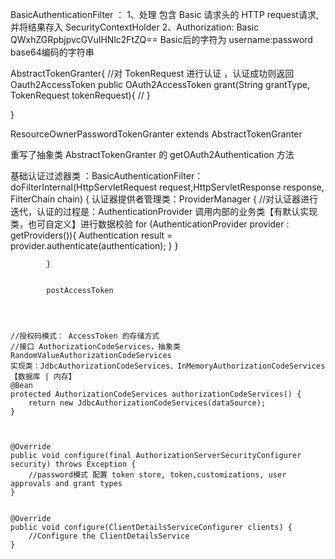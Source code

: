 



BasicAuthenticationFilter
：
1、处理 包含 Basic 请求头的 HTTP request请求, 并将结果存入 SecurityContextHolder
2、Authorization: Basic QWxhZGRpbjpvcGVuIHNlc2FtZQ== Basic后的字符为 username:password base64编码的字符串



 AbstractTokenGranter{
	//对 TokenRequest 进行认证 ，认证成功则返回 Oauth2AccessToken
	public OAuth2AccessToken grant(String grantType, TokenRequest tokenRequest){
		//
	}

 }



ResourceOwnerPasswordTokenGranter extends AbstractTokenGranter

重写了抽象类 AbstractTokenGranter 的 getOAuth2Authentication 方法



基础认证过滤器类 ：BasicAuthenticationFilter：
		doFilterInternal(HttpServletRequest request,HttpServletResponse response, FilterChain chain)
			{
				认证器提供者管理类：ProviderManager
					{
						//对认证器进行迭代，认证的过程是：AuthenticationProvider 调用内部的业务类【有默认实现类，也可自定义】进行数据校验
						for (AuthenticationProvider provider : getProviders()){
							Authentication result = provider.authenticate(authentication);
						}
					}



			}


			postAccessToken




	//授权码模式： AccessToken 的存储方式
	//接口 AuthorizationCodeServices，抽象类 RandomValueAuthorizationCodeServices
	实现类：JdbcAuthorizationCodeServices、InMemoryAuthorizationCodeServices 【数据库 | 内存】
	@Bean
	protected AuthorizationCodeServices authorizationCodeServices() {
		return new JdbcAuthorizationCodeServices(dataSource);
	}



	@Override
    public void configure(final AuthorizationServerSecurityConfigurer security) throws Exception {
        //password模式 配置 token store, token,customizations, user approvals and grant types
    }


	@Override
    public void configure(ClientDetailsServiceConfigurer clients) {
		//Configure the ClientDetailsService
	}
